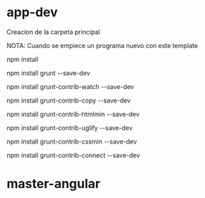 # app-dev
Creacion de la carpeta principal


NOTA: Cuando se empiece un programa nuevo con este template

npm install

npm install grunt --save-dev

npm install grunt-contrib-watch --save-dev

npm install grunt-contrib-copy --save-dev

npm install grunt-contrib-htmlmin --save-dev

npm install grunt-contrib-uglify --save-dev

npm install grunt-contrib-cssmin --save-dev

npm install grunt-contrib-connect --save-dev
# master-angular
